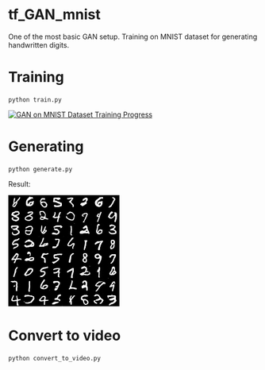 # tf_GAN_mnist
One of the most basic GAN setup. Training on MNIST dataset for generating handwritten digits.

# Training
`python train.py`

[![GAN on MNIST Dataset Training Progress](media/training.gif)](https://www.youtube.com/watch?v=PRUNoRXbJJM "GAN on MNIST Dataset Training Progress")

# Generating
`python generate.py`

Result:

![GAN on MNIST Dataset Training Progress](media/generated.jpg)

# Convert to video
`python convert_to_video.py`
